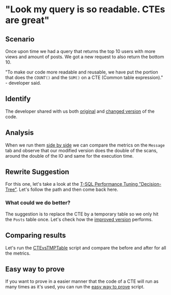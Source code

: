 # "Look my query is so readable. CTEs are great"

## Scenario

Once upon time we had a query that returns the top 10 users with more views and amount of posts.
We got a new request to also return the bottom 10.

"To make our code more readable and reusable, we have put the portion that does the `COUNT()` and the `SUM()` on a CTE (Common table expression)." - developer said.

## Identify

The developer shared with us both [original](.\01-Original.sql) and [changed version](.\02-ChangedVersion.sql) of the code.

## Analysis

When we run them [side by side](.\03-SideBySideComparison.sql) we can compare the metrics on the `Message` tab and observe that our modified version does the double of the scans, around the double of the IO and same for the execution time.

## Rewrite Suggestion

For this one, let's take a look at the [T-SQL Performance Tuning "Decision-Tree"](https://github.com/ClaudioESSilva/TSQLPerformanceTuning/blob/main/Flowcharts/T-SQLQueryPerformanceTuning.md).
Let's follow the path and then come back here.

### What could we do better?

The suggestion is to replace the CTE by a temporary table so we only hit the `Posts` table once.
Let's check how the [improved version](.\04-ImprovedVersion.sql) performs.

## Comparing results

Let's run the [CTEvsTMPTable](.\05-CTEvsTMPTable.sql) script and compare the before and after for all the metrics.

## Easy way to prove

If you want to prove in a easier manner that the code of a CTE will run as many times as it's used, you can run the [easy way to prove](.\06-EasyWayToProve.sql) script.
